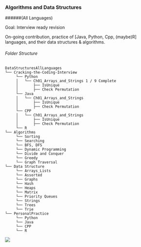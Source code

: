 ### Algorithms and Data Structures 
######(All Languages)

Goal: Interview ready revision

On-going contribution, practice of [Java, Python, Cpp, (maybe)R] languages, and their data structures & algorithms. 

###### Folder Structure
```
DataStructuresAllLanguages
└── Cracking-the-Coding-Interview
     └── Python
     │   └── Ch01_Arrays_and_Strings 1 / 9 Complete
     │       ├── IsUnique
     │       ├── Check Permutation
     └── Java 
     │   └── Ch01_Arrays_and_Strings
     │       ├── IsUnique
     │       ├── Check Permutation
     └── CPP 
     │   └── Ch01_Arrays_and_Strings
     │       ├── IsUnique
     │       ├── Check Permutation
     └── R 
└── Algorithms
     └── Sorting   
     └── Searching 
     └── BFS, DFS 
     └── Dynamic Programming
     └── Divide and Conquer
     └── Greedy
     └── Graph Traversal
└── Data Structure
     └── Arrays_Lists   
     └── Assorted 
     └── Graphs 
     └── Hash
	 └── Heaps
	 └── Matrix
	 └── Priority Queues
	 └── Strings
	 └── Trees
	 └── Trie
└── PersonalPractice
     └── Python   
     └── Java 
     └── CPP 
     └── R 
```
![](https://komarev.com/ghpvc/?username=SrilakshmiSripathi)

<!---

Experimental
<iframe style="border:none" width="800" height="450" src="https://whimsical.com/embed/TCnQAvXHDv6MPFQzegcueC"></iframe>


https://whimsical.com/programming-languages-TCnQAvXHDv6MPFQzegcueC

>

